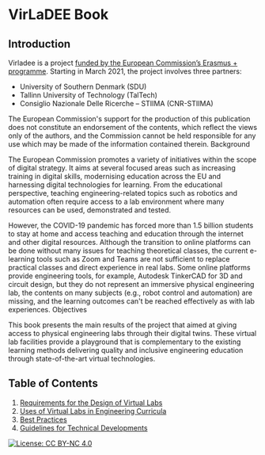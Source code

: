 # VirLaDEE Book

## Introduction

Virladee is a project [funded by the European Commission’s Erasmus + programme](https://erasmus-plus.ec.europa.eu/projects/search/details/2020-1-DK01-KA226-HE-094270). Starting in March 2021, the project involves three partners:

* University of Southern Denmark (SDU)
* Tallinn University of Technology (TalTech)
* Consiglio Nazionale Delle Ricerche – STIIMA (CNR-STIIMA)

The European Commission's support for the production of this publication does not constitute an endorsement of the contents, which reflect the views only of the authors, and the Commission cannot be held responsible for any use which may be made of the information contained therein.
Background

The European Commission promotes a variety of initiatives within the scope of digital strategy. It aims at several focused areas such as increasing training in digital skills, modernising education across the EU and harnessing digital technologies for learning. From the educational perspective, teaching engineering-related topics such as robotics and automation often require access to a lab environment where many resources can be used, demonstrated and tested.

However, the COVID-19 pandemic has forced more than 1.5 billion students to stay at home and access teaching and education through the internet and other digital resources. Although the transition to online platforms can be done without many issues for teaching theoretical classes, the current e-learning tools such as Zoom and Teams are not sufficient to replace practical classes and direct experience in real labs. Some online platforms provide engineering tools, for example, Autodesk TinkerCAD for 3D and circuit design, but they do not represent an immersive physical engineering lab, the contents on many subjects (e.g., robot control and automation) are missing, and the learning outcomes can't be reached effectively as with lab experiences.
Objectives

This book presents the main results of the project that aimed at giving access to physical engineering labs through their digital twins. These virtual lab facilities provide a playground that is complementary to the existing learning methods delivering quality and inclusive engineering education through state-of-the-art virtual technologies.


## Table of Contents
1. [Requirements for the Design of Virtual Labs](Requirements.md)
2. [Uses of Virtual Labs in Engineering Curricula](Curricula.md)
3. [Best Practices](BestPractices.md)
4. [Guidelines for Technical Developments](Guidelines.md)





[![License: CC BY-NC 4.0](https://img.shields.io/badge/License-CC%20BY--NC%204.0-lightgrey.svg)](https://creativecommons.org/licenses/by-nc/4.0/)
